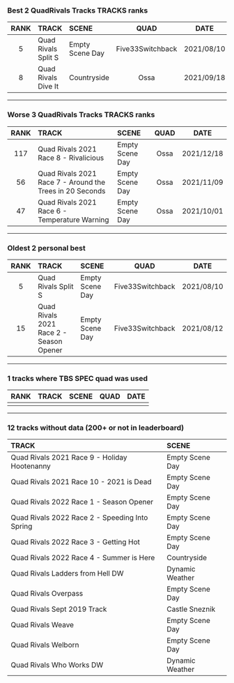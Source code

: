 ### Best 2 QuadRivals Tracks TRACKS ranks
|RANK|TRACK|SCENE|QUAD|DATE|
|:---:|:---|:---|:---:|:---:|
|5|Quad Rivals Split S|Empty Scene Day|Five33Switchback|2021/08/10|
|8|Quad Rivals Dive It|Countryside|Ossa|2021/09/18|
---
### Worse 3 QuadRivals Tracks TRACKS ranks
|RANK|TRACK|SCENE|QUAD|DATE|
|:---:|:---|:---|:---:|:---:|
|117|Quad Rivals 2021 Race 8 - Rivalicious|Empty Scene Day|Ossa|2021/12/18|
|56|Quad Rivals 2021 Race 7 - Around the Trees in 20 Seconds|Empty Scene Day|Ossa|2021/11/09|
|47|Quad Rivals 2021 Race 6 - Temperature Warning|Empty Scene Day|Ossa|2021/10/01|
---
### Oldest 2 personal best
|RANK|TRACK|SCENE|QUAD|DATE|
|:---:|:---|:---|:---:|:---:|
|5|Quad Rivals Split S|Empty Scene Day|Five33Switchback|2021/08/10|
|15|Quad Rivals 2021 Race 2 - Season Opener|Empty Scene Day|Five33Switchback|2021/08/12|
---
### 1 tracks where TBS SPEC quad was used
|RANK|TRACK|SCENE|QUAD|DATE|
|:---:|:---|:---|:---:|:---:|
||||||
---
### 12 tracks without data (200+ or not in leaderboard)
|TRACK|SCENE|
|:---|:---|
|Quad Rivals 2021 Race 9 - Holiday Hootenanny|Empty Scene Day|
|Quad Rivals 2021 Race 10 - 2021 is Dead|Empty Scene Day|
|Quad Rivals 2022 Race 1 - Season Opener|Empty Scene Day|
|Quad Rivals 2022 Race 2 - Speeding Into Spring|Empty Scene Day|
|Quad Rivals 2022 Race 3 - Getting Hot|Empty Scene Day|
|Quad Rivals 2022 Race 4 - Summer is Here|Countryside|
|Quad Rivals Ladders from Hell DW|Dynamic Weather|
|Quad Rivals Overpass|Empty Scene Day|
|Quad Rivals Sept 2019 Track|Castle Sneznik|
|Quad Rivals Weave|Empty Scene Day|
|Quad Rivals Welborn|Empty Scene Day|
|Quad Rivals Who Works DW|Dynamic Weather|
